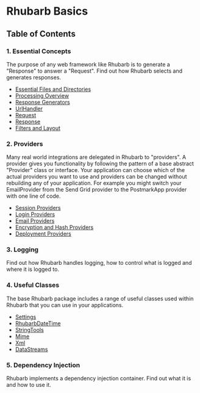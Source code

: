 Rhubarb Basics
==============================

## Table of Contents

### 1. Essential Concepts

The purpose of any web framework like Rhubarb is to generate a "Response" to answer a "Request". Find out how
Rhubarb selects and generates responses.

* [Essential Files and Directories](files-and-directories)
* [Processing Overview](processing-overview)
* [Response Generators](response-generating)
* [UrlHandler](url-handlers)
* [Request](request)
* [Response](response)
* [Filters and Layout](filters-and-layout)

### 2. Providers

Many real world integrations are delegated in Rhubarb to "providers". A provider gives you functionality by
following the pattern of a base abstract "Provider" class or interface. Your application can choose which
of the actual providers you want to use and providers can be changed without rebuilding any of your application.
For example you might switch your EmailProvider from the Send Grid provider to the PostmarkApp provider with one
line of code.

* [Session Providers](session-providers)
* [Login Providers](login-providers)
* [Email Providers](email-providers)
* [Encryption and Hash Providers](encryption)
* [Deployment Providers](deployment)

### 3. Logging

Find out how Rhubarb handles logging, how to control what is logged and where it is logged to.

### 4. Useful Classes

The base Rhubarb package includes a range of useful classes used within Rhubarb that you can use in your
applications.

* [Settings](settings)
* [RhubarbDateTime](date-time)
* [StringTools](string-tools)
* [Mime](mime)
* [Xml](xml)
* [DataStreams](data-streams)

### 5. Dependency Injection

Rhubarb implements a dependency injection container. Find out what it is and how to use it.